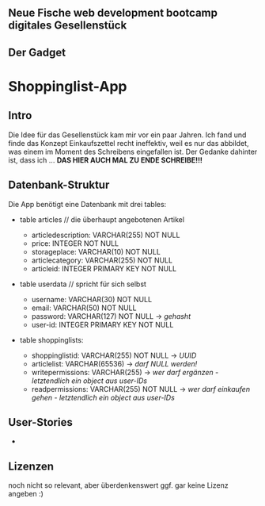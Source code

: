 ## Neue Fische web development bootcamp digitales Gesellenstück
## Der Gadget
# Shoppinglist-App

## Intro
Die Idee für das Gesellenstück kam mir vor ein paar Jahren. Ich fand und finde das Konzept Einkaufszettel recht ineffektiv, weil es nur das abbildet, was einem im Moment des Schreibens eingefallen ist.
Der Gedanke dahinter ist, dass ich ... __DAS HIER AUCH MAL ZU ENDE SCHREIBE!!!__


## Datenbank-Struktur
Die App benötigt eine Datenbank mit drei tables: 
- table articles // die überhaupt angebotenen Artikel
    
    - articledescription: VARCHAR(255) NOT NULL
    - price: INTEGER NOT NULL
    - storageplace: VARCHAR(10) NOT NULL
    - articlecategory: VARCHAR(255) NOT NULL
    - articleid: INTEGER PRIMARY KEY NOT NULL



- table userdata // spricht für sich selbst

    - username: VARCHAR(30) NOT NULL
    - email: VARCHAR(50) NOT NULL
    - password: VARCHAR(127) NOT NULL -> _gehasht_
    - user-id: INTEGER PRIMARY KEY NOT NULL

- table shoppinglists:

    - shoppinglistid: VARCHAR(255) NOT NULL -> _UUID_
    - articlelist: VARCHAR(65536) -> _darf NULL werden!_
    - writepermissions: VARCHAR(255) -> _wer darf ergänzen - letztendlich ein object aus user-IDs_
    - readpermissions: VARCHAR(255) NOT NULL -> _wer darf einkaufen gehen - letztendlich ein object aus user-IDs_



## User-Stories
- 


## Lizenzen
noch nicht so relevant, aber überdenkenswert
ggf. gar keine Lizenz angeben :)

